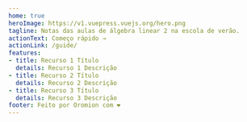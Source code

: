 ```yaml
---
home: true
heroImage: https://v1.vuepress.vuejs.org/hero.png
tagline: Notas das aulas de álgebra linear 2 na escola de verão.
actionText: Começo rápido →
actionLink: /guide/
features:
- title: Recurso 1 Título
  details: Recurso 1 Descrição
- title: Recurso 2 Título
  details: Recurso 2 Descrição
- title: Recurso 3 Título
  details: Recurso 3 Descrição
footer: Feito por Oromion com ❤️
---
```

